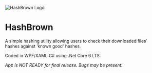 ![HashBrown Logo](/HashBrown/hash-browns.png=250x250 "HashBrown")
# HashBrown
A simple hashing utility allowing users to check their downloaded files' hashes against 'known good' hashes.

Coded in WPF/XAML C# using .Net Core 6 LTS. 



*App is NOT READY for final release. Bugs may be present.*
